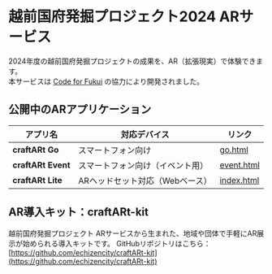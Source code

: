 # 越前国府発掘プロジェクト2024 ARサービス
2024年度の越前国府発掘プロジェクトの成果を、AR（拡張現実）で体験できます。  
本サービスは [Code for Fukui](https://code4fukui.github.io/) の協力により開発されました。
## 公開中のARアプリケーション
| アプリ名 | 対応デバイス | リンク |
|----------|--------------|--------|
| **craftARt Go** | スマートフォン向け | [go.html](https://echizencity.github.io/echizenkokufu2024AR/go.html) |
| **craftARt Event** | スマートフォン向け（イベント用） | [event.html](https://echizencity.github.io/echizenkokufu2024AR/event.html) |
| **craftARt Lite** | ARヘッドセット対応（Webベース） | [index.html](https://echizencity.github.io/echizenkokufu2024AR/) |
## AR導入キット：craftARt-kit
越前国府発掘プロジェクト ARサービスから生まれた、地域や団体で手軽にAR展示が始められる導入キットです。
GitHubリポジトリはこちら：  
[https://github.com/echizencity/craftARt-kit](https://github.com/echizencity/craftARt-kit)

